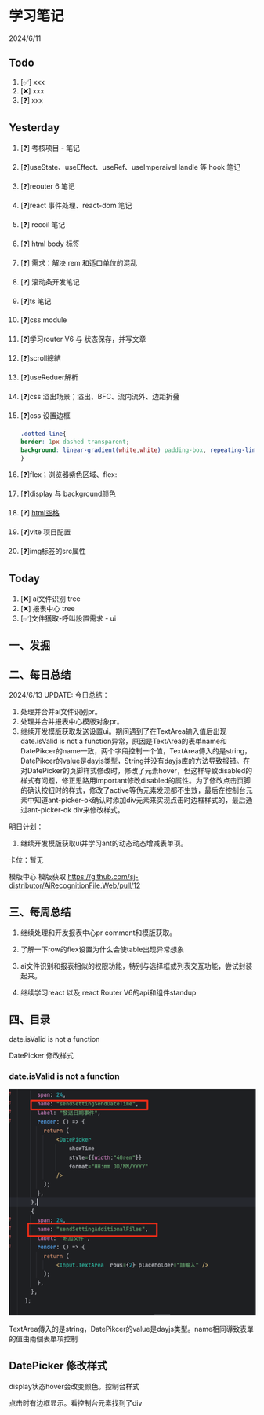 # 学习笔记

2024/6/11

## Todo

1. [✅] xxx
2. [❌] xxx
3. [❓] xxx

## Yesterday

1. [❓] 考核项目 - 笔记

2. [❓]useState、useEffect、useRef、useImperaiveHandle 等 hook 笔记

3. [❓]reouter 6 笔记

4. [❓]react 事件处理、react-dom 笔记

5. [❓] recoil 笔记

6. [❓] html body 标签

7. [❓] 需求：解决 rem 和适口单位的混乱

8. [❓] 滚动条开发笔记

9. [❓]ts 笔记

10. [❓]css module

11. [❓]学习router V6 与 状态保存，并写文章

12. [❓]scroll總結

13. [❓]useReduer解析

14. [❓]css 溢出场景；溢出、BFC、流内流外、边距折叠

15. [❓]css 设置边框

    ~~~css
    .dotted-line{    
    border: 1px dashed transparent;    
    background: linear-gradient(white,white) padding-box, repeating-linear-gradient(-45deg,#ccc 0, #ccc .25em,white 0,white .75em);
    }
    
    ~~~

16. [❓]flex；浏览器紫色区域、flex:

17. [❓]display 与 background颜色

18. [❓] [html空格](https://blog.csdn.net/wuzhiyue2/article/details/117990898)

19. [❓]vite 项目配置

20. [❓]img标签的src属性

## Today

1. [❌] ai文件识别 tree
2. [❌] 报表中心 tree
3. [✅]文件獲取-呼叫設置需求 - ui



## 一、发掘



## 二、每日总结

2024/6/13 UPDATE:
今日总结：

1. 处理并合并ai文件识别pr。
1. 处理并合并报表中心模版对象pr。
1. 继续开发模版获取发送设置ui。期间遇到了在TextArea输入值后出现date.isValid is not a function异常，原因是TextArea的表单name和DatePikcer的name一致，两个字段控制一个值，TextArea傳入的是string，DatePikcer的value是dayjs类型，String并没有dayjs库的方法导致报错。在对DatePicker的页脚样式修改时，修改了元素hover，但这样导致disabled的样式有问题，修正思路用important修改disabled的属性。为了修改点击页脚的确认按钮时的样式，修改了active等伪元素发现都不生效，最后在控制台元素中知道ant-picker-ok确认时添加div元素来实现点击时边框样式的，最后通过ant-picker-ok div来修改样式。




明日计划：

1. 继续开发模版获取ui并学习ant的动态动态增减表单项。



卡位：暂无

模版中心 模版获取 https://github.com/sj-distributor/AiRecognitionFile.Web/pull/12

## 三、每周总结

1. 继续处理和开发报表中心pr comment和模版获取。

2. 了解一下row的flex设置为什么会使table出现异常想象

3. ai文件识别和报表相似的权限功能，特别与选择框或列表交互功能，尝试封装起来。

4. 继续学习react 以及 react Router V6的api和组件standup

   



## 四、目录

date.isValid is not a function

DatePicker 修改样式



### date.isValid is not a function

![image-20240613161718203](https://raw.githubusercontent.com/levi33Y/Pictures/main/image-20240613161718203.png)

TextArea傳入的是string，DatePikcer的value是dayjs类型。name相同導致表單的值由兩個表單項控制

## DatePicker 修改样式

display状态hover会改变颜色。控制台样式

点击时有边框显示。看控制台元素找到了div
